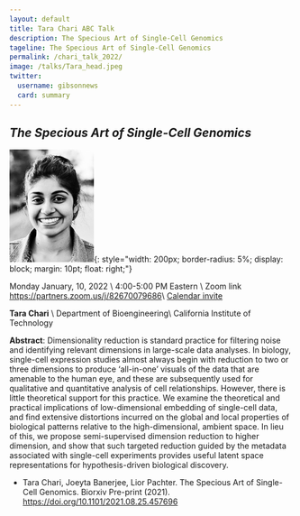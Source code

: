 ```yaml
---
layout: default
title: Tara Chari ABC Talk
description: The Specious Art of Single-Cell Genomics
tageline: The Specious Art of Single-Cell Genomics
permalink: /chari_talk_2022/
image: /talks/Tara_head.jpeg
twitter:
  username: gibsonnews
  card: summary
---
```


## ***The Specious Art of Single-Cell Genomics***

![Tara Chari](/talks/Tara_head.jpeg){: style="width: 200px;
    border-radius: 5%;
    display: block;
    margin: 10pt;
    float: right;"}


Monday January, 10, 2022 \\
4:00-5:00 PM Eastern  \\
Zoom link <i class="fa fa-external-link"></i> <https://partners.zoom.us/j/82670079686>\\
<i class="fa fa-calendar"></i> [Calendar invite <i class="fas fa-file-download"></i> ](/talks/ABC_Chari.ics)


**Tara Chari** \\
Department of Bioengineering\\
California Institute of Technology

**Abstract**: Dimensionality reduction is standard practice for filtering noise and identifying relevant dimensions in large-scale data analyses. In biology, single-cell expression studies almost always begin with reduction to two or three dimensions to produce ‘all-in-one’ visuals of the data that are amenable to the human eye, and these are subsequently used for qualitative and quantitative analysis of cell relationships. However, there is little theoretical support for this practice. We examine the theoretical and practical implications of low-dimensional embedding of single-cell data, and find extensive distortions incurred on the global and local properties of biological patterns relative to the high-dimensional, ambient space. In lieu of this, we propose semi-supervised dimension reduction to higher dimension, and show that such targeted reduction guided by the metadata associated with single-cell experiments provides useful latent space representations for hypothesis-driven biological discovery.

- Tara Chari, Joeyta Banerjee, Lior Pachter. The Specious Art of Single-Cell Genomics. Biorxiv Pre-print (2021). <https://doi.org/10.1101/2021.08.25.457696>
